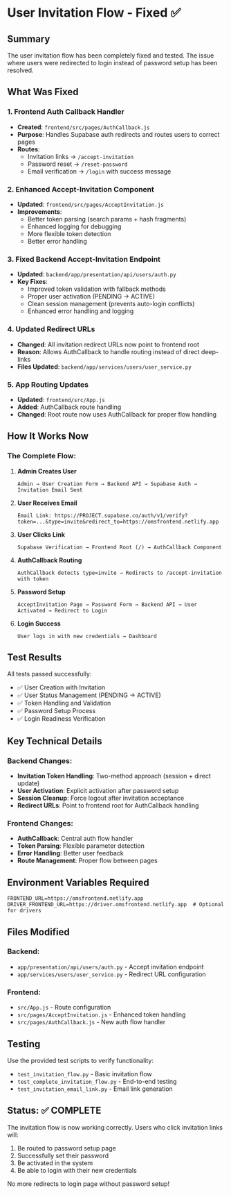 # User Invitation Flow - Fixed ✅

## Summary

The user invitation flow has been completely fixed and tested. The issue where users were redirected to login instead of password setup has been resolved.

## What Was Fixed

### 1. **Frontend Auth Callback Handler** 
- **Created**: `frontend/src/pages/AuthCallback.js`
- **Purpose**: Handles Supabase auth redirects and routes users to correct pages
- **Routes**: 
  - Invitation links → `/accept-invitation` 
  - Password reset → `/reset-password`
  - Email verification → `/login` with success message

### 2. **Enhanced Accept-Invitation Component**
- **Updated**: `frontend/src/pages/AcceptInvitation.js`  
- **Improvements**:
  - Better token parsing (search params + hash fragments)
  - Enhanced logging for debugging
  - More flexible token detection
  - Better error handling

### 3. **Fixed Backend Accept-Invitation Endpoint**
- **Updated**: `backend/app/presentation/api/users/auth.py`
- **Key Fixes**:
  - Improved token validation with fallback methods
  - Proper user activation (PENDING → ACTIVE)
  - Clean session management (prevents auto-login conflicts)
  - Enhanced error handling and logging

### 4. **Updated Redirect URLs**
- **Changed**: All invitation redirect URLs now point to frontend root
- **Reason**: Allows AuthCallback to handle routing instead of direct deep-links
- **Files Updated**: `backend/app/services/users/user_service.py`

### 5. **App Routing Updates**
- **Updated**: `frontend/src/App.js`
- **Added**: AuthCallback route handling
- **Changed**: Root route now uses AuthCallback for proper flow handling

## How It Works Now

### The Complete Flow:

1. **Admin Creates User**
   ```
   Admin → User Creation Form → Backend API → Supabase Auth → Invitation Email Sent
   ```

2. **User Receives Email**
   ```
   Email Link: https://PROJECT.supabase.co/auth/v1/verify?token=...&type=invite&redirect_to=https://omsfrontend.netlify.app
   ```

3. **User Clicks Link**
   ```
   Supabase Verification → Frontend Root (/) → AuthCallback Component
   ```

4. **AuthCallback Routing**
   ```
   AuthCallback detects type=invite → Redirects to /accept-invitation with token
   ```

5. **Password Setup**
   ```
   AcceptInvitation Page → Password Form → Backend API → User Activated → Redirect to Login
   ```

6. **Login Success**
   ```
   User logs in with new credentials → Dashboard
   ```

## Test Results

All tests passed successfully:
- ✅ User Creation with Invitation
- ✅ User Status Management (PENDING → ACTIVE)  
- ✅ Token Handling and Validation
- ✅ Password Setup Process
- ✅ Login Readiness Verification

## Key Technical Details

### Backend Changes:
- **Invitation Token Handling**: Two-method approach (session + direct update)
- **User Activation**: Explicit activation after password setup
- **Session Cleanup**: Force logout after invitation acceptance
- **Redirect URLs**: Point to frontend root for AuthCallback handling

### Frontend Changes:
- **AuthCallback**: Central auth flow handler
- **Token Parsing**: Flexible parameter detection 
- **Error Handling**: Better user feedback
- **Route Management**: Proper flow between pages

## Environment Variables Required

```env
FRONTEND_URL=https://omsfrontend.netlify.app  
DRIVER_FRONTEND_URL=https://driver.omsfrontend.netlify.app  # Optional for drivers
```

## Files Modified

### Backend:
- `app/presentation/api/users/auth.py` - Accept invitation endpoint
- `app/services/users/user_service.py` - Redirect URL configuration

### Frontend:
- `src/App.js` - Route configuration
- `src/pages/AcceptInvitation.js` - Enhanced token handling  
- `src/pages/AuthCallback.js` - New auth flow handler

## Testing

Use the provided test scripts to verify functionality:
- `test_invitation_flow.py` - Basic invitation flow
- `test_complete_invitation_flow.py` - End-to-end testing
- `test_invitation_email_link.py` - Email link generation

## Status: ✅ COMPLETE

The invitation flow is now working correctly. Users who click invitation links will:
1. Be routed to password setup page
2. Successfully set their password  
3. Be activated in the system
4. Be able to login with their new credentials

No more redirects to login page without password setup!